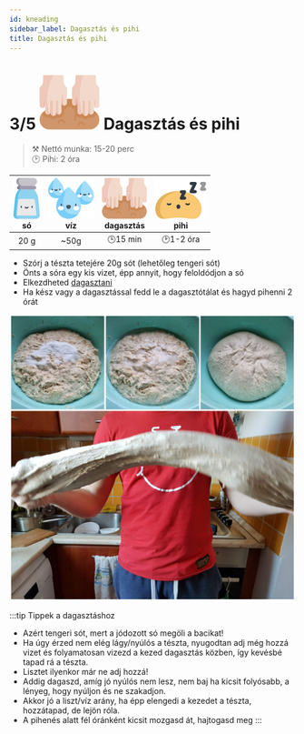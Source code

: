 ```yaml
---
id: kneading
sidebar_label: Dagasztás és pihi
title: Dagasztás és pihi
---
```


# 3/5 ![a](/img/icons/knead_48px.svg) Dagasztás és pihi
>⚒️ Nettó munka: 15-20 perc  
>🕑 Pihi: 2 óra

|![so](/img/icons/so_36px.svg "só")<br/>só|![viz](/img/icons/viz_36px.svg "egy kis víz") <br/>víz|![knead](/img/icons/knead_36px.svg "dagasztás")<br/>dagasztás|![knead](/img/icons/dough_sleeps_36px.svg "pihi a dagasztótálban")<br/>pihi|
|:---:|:---:|:---:|:---:|
|20 g|~50g|🕒15 min|🕑1-2 óra|

- Szórj a tészta tetejére 20g sót (lehetőleg tengeri sót)
- Önts a sóra egy kis vizet, épp annyit, hogy feloldódjon a só
- Elkezdheted [dagasztani](https://www.instagram.com/p/BvQcmf6FzwN/)
- Ha kész vagy a dagasztással fedd le a dagasztótálat és hagyd pihenni 2 órát

![knead](/img/photos/knead.jpg "só + víz + dagasztás")

:::tip Tippek a  dagasztáshoz
- Azért tengeri sót, mert a jódozott só megöli a bacikat!
- Ha úgy érzed nem elég lágy/nyúlós a tészta, nyugodtan adj még hozzá vizet és folyamatosan vizezd a kezed dagasztás közben, így kevésbé tapad rá a tészta.
- Lisztet ilyenkor már ne adj hozzá!
- Addig dagaszd, amíg jó nyúlós nem lesz, nem baj ha kicsit folyósabb, a lényeg, hogy nyúljon és ne szakadjon.
- Akkor jó a liszt/víz arány, ha épp elengedi a kezedet a tészta, hozzátapad, de lejön róla.
- A pihenés alatt fél óránként kicsit mozgasd át, hajtogasd meg
:::
